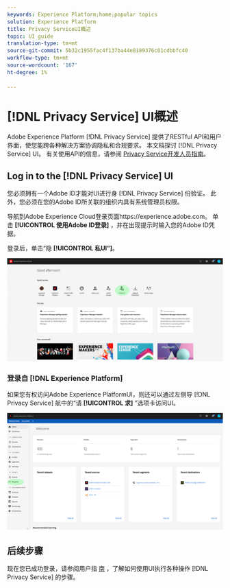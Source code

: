 ```yaml
---
keywords: Experience Platform;home;popular topics
solution: Experience Platform
title: Privacy ServiceUI概述
topic: UI guide
translation-type: tm+mt
source-git-commit: 5b32c1955fac4f137ba44e8189376c81cdbbfc40
workflow-type: tm+mt
source-wordcount: '167'
ht-degree: 1%

---
```



# [!DNL Privacy Service] UI概述

Adobe Experience Platform [!DNL Privacy Service] 提供了RESTful API和用户界面，使您能跨各种解决方案协调隐私和合规要求。 本文档探讨 [!DNL Privacy Service] UI。 有关使用API的信息，请参阅 [Privacy Service开发人员指南](../api/getting-started.md)。

## Log in to the [!DNL Privacy Service] UI

您必须拥有一个Adobe ID才能对UI进行身 [!DNL Privacy Service] 份验证。 此外，您必须在您的Adobe ID所关联的组织内具有系统管理员权限。

导航到Adobe Experience Cloud登录页面https://experience.adobe.com。 单击 **[!UICONTROL 使用Adobe ID登录]** ，并在出现提示时输入您的Adobe ID凭据。

登录后，单击“隐 **[!UICONTROL 私UI”]**。

![](../images/ui-overview/quick-access.png)

### 登录自 [!DNL Experience Platform]

如果您有权访问Adobe Experience PlatformUI，则还可以通过左侧导 [!DNL Privacy Service] 航中的“请 **[!UICONTROL 求]** ”选项卡访问UI。

![](../images/ui-overview/platform.png)

## 后续步骤

现在您已成功登录，请参阅用户指 [南](user-guide.md) ，了解如何使用UI执行各种操作 [!DNL Privacy Service] 的步骤。